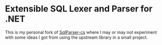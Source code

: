 # Extensible SQL Lexer and Parser for .NET

This is my personal fork of [SqlParser-cs](https://github.com/TylerBrinks/SqlParser-cs) where I may or may not experiment with some ideas I got from using the upstream library in a small project.
